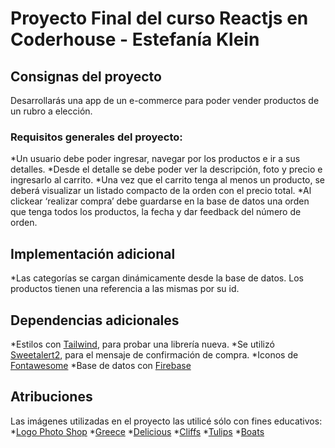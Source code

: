 # Proyecto Final del curso Reactjs en Coderhouse - Estefanía Klein

## Consignas del proyecto
Desarrollarás una app de un e-commerce para poder vender productos de un rubro a elección.

### Requisitos generales del proyecto: 
*Un usuario debe poder ingresar, navegar por los productos e ir a sus detalles.
*Desde el detalle se debe poder ver la descripción, foto y precio e ingresarlo al carrito. 
*Una vez que el carrito tenga al menos un producto, se deberá visualizar un listado compacto de la orden con el precio total. 
*Al clickear ‘realizar compra’ debe guardarse en la base de datos una orden que tenga todos los productos, la fecha y dar feedback del número de orden.

## Implementación adicional
*Las categorías se cargan dinámicamente desde la base de datos. Los productos tienen una referencia a las mismas por su id.

## Dependencias adicionales

*Estilos con [Tailwind](https://tailwindcss.com), para probar una librería nueva.
*Se utilizó [Sweetalert2](https://sweetalert2.github.io), para el mensaje de confirmación de compra.
*Iconos de [Fontawesome](https://fontawesome.com/icons)
*Base de datos con [Firebase](https://firebase.google.com)

## Atribuciones
Las imágenes utilizadas en el proyecto las utilicé sólo con fines educativos:
*[Logo Photo Shop](https://www.freepik.es/vectores/logo)
*[Greece](https://cdn.pixabay.com/photo/2017/10/20/09/11/travel-2870524_1280.jpg)
*[Delicious](https://img.freepik.com/free-photo/appetizing-black-spaghetti-with-dried-tomatoes-pumpkin-seeds-sesame-seeds-white-plate-table-gourmet-food-top-vertical-view_107288-3907.jpg?w=2000)
*[Cliffs](https://wallpapershome.com/images/pages/ico_v/23348.jpg)
*[Tulips](https://encrypted-tbn0.gstatic.com/images?q=tbn:ANd9GcQeEuPk1-i-FBTsgaKj9b3qKMxktCz7WpMVhA&usqp=CAU)
*[Boats](https://images.unsplash.com/photo-1544376798-89aa6b82c6cd?ixlib=rb-1.2.1&ixid=MnwxMjA3fDB8MHxzZWFyY2h8MXx8dmVydGljYWwlMjBsYW5kc2NhcGV8ZW58MHx8MHx8&w=1000&q=80)
